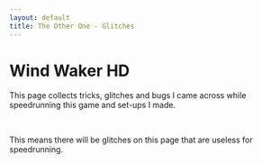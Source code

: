 ```yaml
---
layout: default
title: The Other One - Glitches
---
```


<p><h1>Wind Waker HD</h1></p>
<p>This page collects tricks, glitches and bugs I came across while speedrunning this game and set-ups I made.</p>
<br />
<p>This means there will be glitches on this page that are useless for speedrunning.</p>
<p>&nbsp;</p>
<p>&nbsp;</p>
<p>&nbsp;</p>
<p>&nbsp;</p>
<p>&nbsp;</p>
<p>&nbsp;</p>
<p>&nbsp;</p>
<p>&nbsp;</p>
